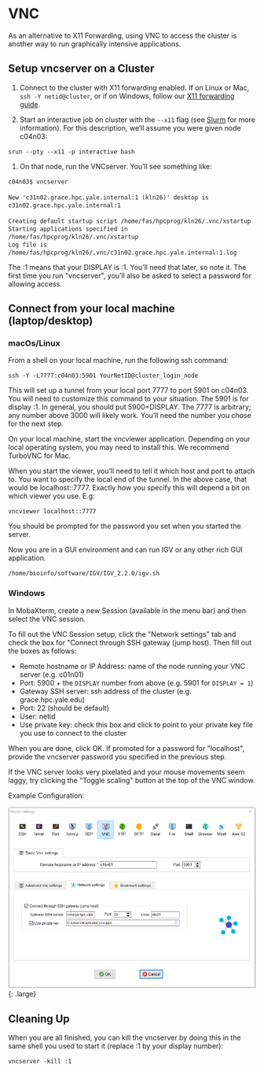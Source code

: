 # VNC

As an alternative to X11 Forwarding, using VNC to access the cluster is another way to run graphically intensive applications.

## Setup vncserver on a Cluster

1.  Connect to the cluster with X11 forwarding enabled. If on Linux or Mac, `ssh -Y netid@cluster`, or if on Windows, follow our [X11 forwarding guide](/clusters-at-yale/access/x11).

1.  Start an interactive job on cluster with the `--x11` flag (see [Slurm](/clusters-at-yale/job-scheduling/slurm) for more information). For this description, we’ll assume you were given node c04n03:

```
srun --pty --x11 -p interactive bash
```

1.  On that node, run the VNCserver. You’ll see something like:

```
c04n03$ vncserver

New 'c31n02.grace.hpc.yale.internal:1 (kln26)' desktop is c31n02.grace.hpc.yale.internal:1

Creating default startup script /home/fas/hpcprog/kln26/.vnc/xstartup
Starting applications specified in /home/fas/hpcprog/kln26/.vnc/xstartup
Log file is /home/fas/hpcprog/kln26/.vnc/c31n02.grace.hpc.yale.internal:1.log
```

The :1 means that your DISPLAY is :1\. You’ll need that later, so note it. The first time you run "vncserver", you’ll also be asked to select a password for allowing access.

## Connect from your local machine (laptop/desktop)

### macOs/Linux

From a shell on your local machine, run the following ssh command:

```
ssh -Y -L7777:c04n03:5901 YourNetID@cluster_login_node
```

This will set up a tunnel from your local port 7777 to port 5901 on c04n03\. You will need to customize this command to your situation. The 5901 is for display :1\. In general, you should put 5900+DISPLAY. The 7777 is arbitrary; any number above 3000 will likely work. You’ll need the number you chose for the next step.

On your local machine, start the vncviewer application. Depending on your local operating system, you may need to install this. We recommend TurboVNC for Mac.

When you start the viewer, you’ll need to tell it which host and port to attach to. You want to specify the local end of the tunnel. In the above case, that would be localhost::7777\. Exactly how you specify this will depend a bit on which viewer you use. E.g:

```
vncviewer localhost::7777
```

You should be prompted for the password you set when you started the server.

Now you are in a GUI environment and can run IGV or any other rich GUI application.

```
/home/bioinfo/software/IGV/IGV_2.2.0/igv.sh
```

### Windows

In MobaXterm, create a new Session (available in the menu bar) and then select the VNC session.

To fill out the VNC Session setup, click the "Network settings" tab and check the box for "Connect through SSH gateway (jump host). Then fill out the boxes as follows:

* Remote hostname or IP Address: name of the node running your VNC server (e.g. c01n01)
* Port: 5900 + the `DISPLAY` number from above (e.g. 5901 for `DISPLAY = 1`)
* Gateway SSH server: ssh address of the cluster (e.g. grace.hpc.yale.edu)
* Port: 22 (should be default)
* User: netid
* Use private key: check this box and click to point to your private key file you use to connect to the cluster

When you are done, click OK. If promoted for a password for "localhost", provide the vncserver password you specified in the previous step.

If the VNC server looks very pixelated and your mouse movements seem laggy, try clicking the "Toggle scaling" button at the top of the VNC window.

Example Configuration:

![VPN with MFA.](/img/moba-vnc.png){: .large}

## Cleaning Up

When you are all finished, you can kill the vncserver by doing this in the same shell you used to start it (replace :1 by your display number):

```
vncserver -kill :1
```